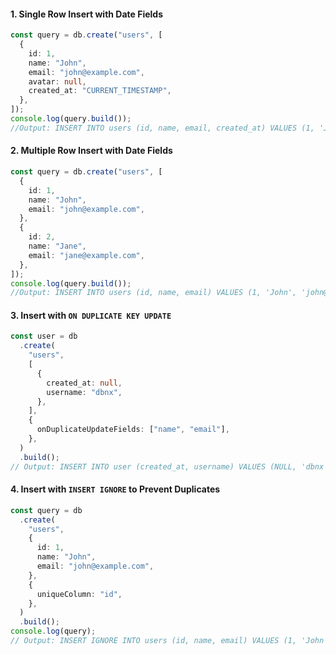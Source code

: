 #### 1. Single Row Insert with Date Fields

```typescript
const query = db.create("users", [
  {
    id: 1,
    name: "John",
    email: "john@example.com",
    avatar: null,
    created_at: "CURRENT_TIMESTAMP",
  },
]);
console.log(query.build());
//Output: INSERT INTO users (id, name, email, created_at) VALUES (1, 'John', 'john@example.com', CURRENT_TIMESTAMP)
```

#### 2. Multiple Row Insert with Date Fields

```typescript
const query = db.create("users", [
  {
    id: 1,
    name: "John",
    email: "john@example.com",
  },
  {
    id: 2,
    name: "Jane",
    email: "jane@example.com",
  },
]);
console.log(query.build());
//Output: INSERT INTO users (id, name, email) VALUES (1, 'John', 'john@example.com'), (2, 'Jane', 'jane@example.com')
```

#### 3. Insert with `ON DUPLICATE KEY UPDATE`

```typescript
const user = db
  .create(
    "users",
    [
      {
        created_at: null,
        username: "dbnx",
      },
    ],
    {
      onDuplicateUpdateFields: ["name", "email"],
    },
  )
  .build();
// Output: INSERT INTO user (created_at, username) VALUES (NULL, 'dbnx') ON DUPLICATE KEY UPDATE name = VALUES(name), email = VALUES(email)
```

#### 4. Insert with `INSERT IGNORE` to Prevent Duplicates

```typescript
const query = db
  .create(
    "users",
    {
      id: 1,
      name: "John",
      email: "john@example.com",
    },
    {
      uniqueColumn: "id",
    },
  )
  .build();
console.log(query);
// Output: INSERT IGNORE INTO users (id, name, email) VALUES (1, 'John', 'john@example.com')
```
